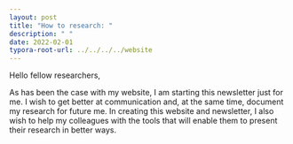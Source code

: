 ```yaml
---
layout: post
title: "How to research: "
description: " "
date: 2022-02-01
typora-root-url: ../../../../website
---
```


Hello fellow researchers,

As has been the case with my website, I am starting this newsletter just for me. I wish to get better at communication and, at the same time, document my research for future me. In creating this website and newsletter, I also wish to help my colleagues with the tools that will enable them to present their research in better ways.
